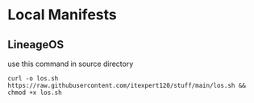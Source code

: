 Local Manifests
===========
LineageOS
---------------
use this command in source directory
```
curl -o los.sh https://raw.githubusercontent.com/itexpert120/stuff/main/los.sh && chmod +x los.sh
```
